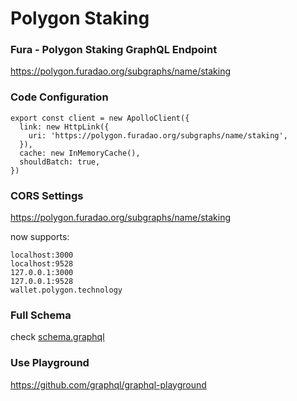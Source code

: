 # Polygon Staking

### Fura - Polygon Staking GraphQL Endpoint
https://polygon.furadao.org/subgraphs/name/staking

### Code Configuration

```
export const client = new ApolloClient({
  link: new HttpLink({
    uri: 'https://polygon.furadao.org/subgraphs/name/staking',
  }),
  cache: new InMemoryCache(),
  shouldBatch: true,
})
```

### CORS Settings
https://polygon.furadao.org/subgraphs/name/staking 

now supports:
```
localhost:3000
localhost:9528
127.0.0.1:3000
127.0.0.1:9528
wallet.polygon.technology
```

### Full Schema
check [schema.graphql](https://github.com/furaprotocol/polygon-staking-info/blob/main/schema.graphql)


### Use Playground
https://github.com/graphql/graphql-playground

